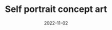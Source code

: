 ---
title: "Self portrait concept art"
cc-type: picture
caption: "An abstract self portrait created with artificial intelligence. The top half of my head is a drawing with dark, thick lines. The bottom half is overlaid with gray paint and a more realitic appearance and a dash of color."
date: 2022-11-02
excerpt: Self portrait created with articial intelligence
license: "Public Domain"
nightcafe-studio:
  model: Coherent
  prompt: "Self portrait concept art"
  weight: 0.5
  runtime: "Short"
  seed: 743140
  accuracy boost: "Off"
picture: "/assets/generative-art/nightcafe-studio/self-portrait-concept-art/self-portrait-concept-art.jpg"
related:
  - About me
  - Art defined is the devils refusal
  - Crazy eyes
thumbnail: "/assets/generative-art/nightcafe-studio/self-portrait-concept-art/self-portrait-concept-art-thumbnail.jpg"
tags:
  - Generative Art
  - About Me
  - NightCafe Studio
  - Public Domain
  - Selfie
  - Home Page
---